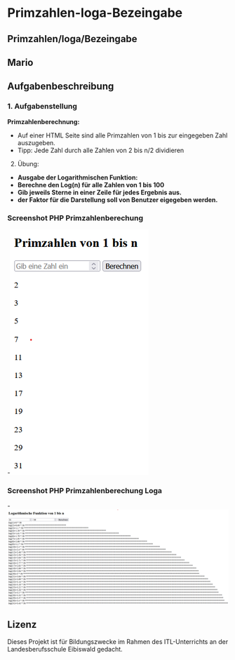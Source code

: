 # Primzahlen-loga-Bezeingabe
Primzahlen/loga/Bezeingabe
-----



## Mario

## Aufgabenbeschreibung

### 1.	Aufgabenstellung
**Primzahlenberechnung:**
-	Auf einer HTML Seite sind alle Primzahlen von 1 bis zur eingegeben Zahl auszugeben.
-	Tipp: Jede Zahl durch alle Zahlen von 2 bis n/2 dividieren

2. Übung:
-	**Ausgabe der Logarithmischen Funktion:**
-	**Berechne den Log(n) für alle Zahlen von 1 bis 100**
-	**Gib jeweils Sterne in einer Zeile für jedes Ergebnis aus.**
-	**der Faktor für die Darstellung soll von Benutzer eigegeben werden.**


### Screenshot PHP Primzahlenberechung
-![Ausgabe Code übung 1](https://github.com/Xoisi/Primzahlen-loga-Bezeingabe/blob/main/primzahlenbez.png)
### Screenshot PHP Primzahlenberechung Loga

-![Ausgabe Code übung 2](https://github.com/Xoisi/Primzahlen-loga-Bezeingabe/blob/main/primlogabez.png)


## Lizenz
Dieses Projekt ist für Bildungszwecke im Rahmen des ITL-Unterrichts an der Landesberufsschule Eibiswald gedacht.
